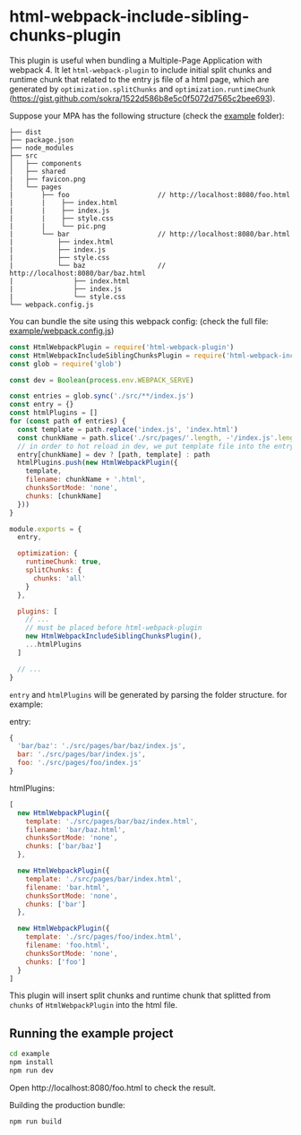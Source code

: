 # html-webpack-include-sibling-chunks-plugin

This plugin is useful when bundling a Multiple-Page Application with webpack 4.
It let `html-webpack-plugin` to include initial split chunks and runtime chunk that related to the entry js file of a html page,
which are generated by `optimization.splitChunks` and `optimization.runtimeChunk` (https://gist.github.com/sokra/1522d586b8e5c0f5072d7565c2bee693).

Suppose your MPA has the following structure (check the [example](example) folder):

```
├── dist
├── package.json
├── node_modules
├── src
│   ├── components
│   ├── shared
|   ├── favicon.png
│   └── pages
|       ├── foo                      // http://localhost:8080/foo.html
|       |    ├── index.html
|       |    ├── index.js
|       |    ├── style.css
|       |    └── pic.png
|       └── bar                      // http://localhost:8080/bar.html
|           ├── index.html
|           ├── index.js
|           ├── style.css
|           └── baz                  // http://localhost:8080/bar/baz.html
|               ├── index.html
|               ├── index.js
|               └── style.css
└── webpack.config.js
```

You can bundle the site using this webpack config: (check the full file: [example/webpack.config.js](example/webpack.config.js))

```js
const HtmlWebpackPlugin = require('html-webpack-plugin')
const HtmlWebpackIncludeSiblingChunksPlugin = require('html-webpack-include-sibling-chunks-plugin')
const glob = require('glob')

const dev = Boolean(process.env.WEBPACK_SERVE)

const entries = glob.sync('./src/**/index.js')
const entry = {}
const htmlPlugins = []
for (const path of entries) {
  const template = path.replace('index.js', 'index.html')
  const chunkName = path.slice('./src/pages/'.length, -'/index.js'.length)
  // in order to hot reload in dev, we put template file into the entry
  entry[chunkName] = dev ? [path, template] : path
  htmlPlugins.push(new HtmlWebpackPlugin({
    template,
    filename: chunkName + '.html',
    chunksSortMode: 'none',
    chunks: [chunkName]
  }))
}

module.exports = {
  entry,

  optimization: {
    runtimeChunk: true,
    splitChunks: {
      chunks: 'all'
    }
  },

  plugins: [
    // ...
    // must be placed before html-webpack-plugin
    new HtmlWebpackIncludeSiblingChunksPlugin(),
    ...htmlPlugins
  ]

  // ...
}
```

`entry` and `htmlPlugins` will be generated by parsing the folder structure. for example:

entry:
```js
{
  'bar/baz': './src/pages/bar/baz/index.js',
  bar: './src/pages/bar/index.js',
  foo: './src/pages/foo/index.js'
}
```

htmlPlugins:
```js
[
  new HtmlWebpackPlugin({
    template: './src/pages/bar/baz/index.html',
    filename: 'bar/baz.html',
    chunksSortMode: 'none',
    chunks: ['bar/baz']
  },

  new HtmlWebpackPlugin({
    template: './src/pages/bar/index.html',
    filename: 'bar.html',
    chunksSortMode: 'none',
    chunks: ['bar']
  },

  new HtmlWebpackPlugin({
    template: './src/pages/foo/index.html',
    filename: 'foo.html',
    chunksSortMode: 'none',
    chunks: ['foo']
  }
]
```

This plugin will insert split chunks and runtime chunk that splitted from `chunks` of `HtmlWebpackPlugin` into the html file.

## Running the example project

```sh
cd example
npm install
npm run dev
```

Open http://localhost:8080/foo.html to check the result.

Building the production bundle:
```sh
npm run build
```
